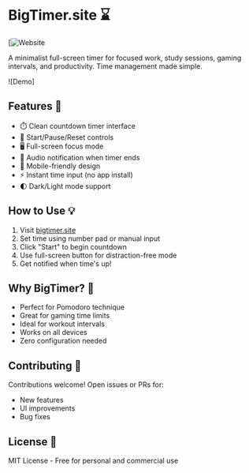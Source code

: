 # BigTimer.site ⌛

[![Website](https://bigtimer.site)

A minimalist full-screen timer for focused work, study sessions, gaming intervals, and productivity. Time management made simple.

![Demo] 

## Features 🚀
- ⏱️ Clean countdown timer interface
- 🔄 Start/Pause/Reset controls
- 🖥️ Full-screen focus mode
- 🔔 Audio notification when timer ends
- 📱 Mobile-friendly design
- ⚡ Instant time input (no app install)
- 🌓 Dark/Light mode support

## How to Use 💡
1. Visit [bigtimer.site](https://bigtimer.site)
2. Set time using number pad or manual input
3. Click "Start" to begin countdown
4. Use full-screen button for distraction-free mode
5. Get notified when time's up!

## Why BigTimer? 🎯
- Perfect for Pomodoro technique
- Great for gaming time limits
- Ideal for workout intervals
- Works on all devices
- Zero configuration needed

## Contributing 🤝
Contributions welcome! Open issues or PRs for:
- New features
- UI improvements
- Bug fixes

## License 📄
MIT License - Free for personal and commercial use
